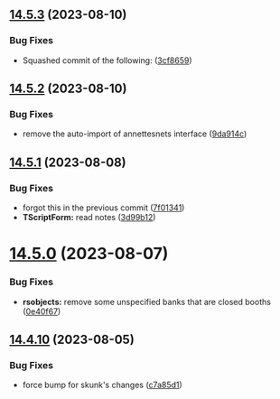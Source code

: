 ## [14.5.3](https://github.com/Torwent/WaspLib/compare/v14.5.2...v14.5.3) (2023-08-10)


### Bug Fixes

* Squashed commit of the following: ([3cf8659](https://github.com/Torwent/WaspLib/commit/3cf86597a54d840b81ed1f94b355ccdc9f63cc45))



## [14.5.2](https://github.com/Torwent/WaspLib/compare/v14.5.1...v14.5.2) (2023-08-10)


### Bug Fixes

* remove the auto-import of annettesnets interface ([9da914c](https://github.com/Torwent/WaspLib/commit/9da914ce34f1f76e68e6e71a19674a450d6f095d))



## [14.5.1](https://github.com/Torwent/WaspLib/compare/v14.5.0...v14.5.1) (2023-08-08)


### Bug Fixes

* forgot this in the previous commit ([7f01341](https://github.com/Torwent/WaspLib/commit/7f013414d0a8e86d52c5d9eee11bf6460a0c39a8))
* **TScriptForm:** read notes ([3d99b12](https://github.com/Torwent/WaspLib/commit/3d99b1295c407a7b194813f7ca0da910d40e5310))



# [14.5.0](https://github.com/Torwent/WaspLib/compare/v14.4.10...v14.5.0) (2023-08-07)


### Bug Fixes

* **rsobjects:** remove some unspecified banks that are closed booths ([0e40f67](https://github.com/Torwent/WaspLib/commit/0e40f67aa445bc6e633e98873028bb54b03d07b9))



## [14.4.10](https://github.com/Torwent/WaspLib/compare/v14.4.9...v14.4.10) (2023-08-05)


### Bug Fixes

* force bump for skunk's changes ([c7a85d1](https://github.com/Torwent/WaspLib/commit/c7a85d130b3ec272070c16745c5da61306391816))



